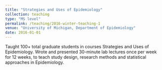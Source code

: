 ```yaml
---
title: "Strategies and Uses of Epidemiology"
collection: teaching
type: "MS level"
permalink: /teaching/2016-winter-teaching-1
venue: "University of Michigan, Department of Epidemiology"
date: 2016-01-01
---
```


Taught 100+ total graduate students in courses Strategies and Uses of Epidemiology. Wrote and presented 30-minute lab lectures once per week for 12 weeks, to teach study design, research methods and statistical approaches in Epidemiology.
